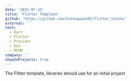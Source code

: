 ```yaml
---
date: '2021-07-25'
title: 'Flutter Template'
github: 'https://github.com/hiennguyen92/flutter_hiennv'
external: ''
tech:
  - Dart
  - Flutter
  - Provider
  - Dio
  - MVVM
company: ''
showInProjects: true
---
```


The Flitter template, libraries should use for an initial project 